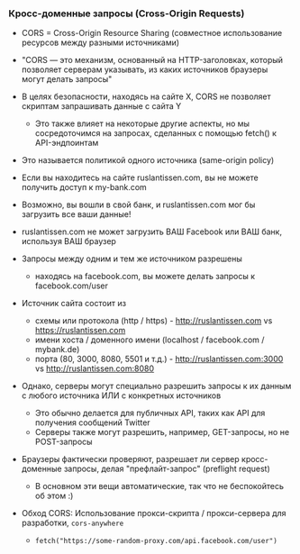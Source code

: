 ### Кросс-доменные запросы (Cross-Origin Requests)

- CORS = Cross-Origin Resource Sharing (совместное использование ресурсов между разными источниками)

- "CORS — это механизм, основанный на HTTP-заголовках, который позволяет серверам указывать, из каких источников браузеры могут делать запросы"

- В целях безопасности, находясь на сайте X, CORS не позволяет скриптам запрашивать данные с сайта Y
  - Это также влияет на некоторые другие аспекты, но мы сосредоточимся на запросах, сделанных с помощью fetch() к API-эндпоинтам
 - Это называется политикой одного источника (same-origin policy)

- Если вы находитесь на сайте ruslantissen.com, вы не можете получить доступ к my-bank.com
- Возможно, вы вошли в свой банк, и ruslantissen.com мог бы загрузить все ваши данные!
 - ruslantissen.com не может загрузить ВАШ Facebook или ВАШ банк, используя ВАШ браузер

- Запросы между одним и тем же источником разрешены
  - находясь на facebook.com, вы можете делать запросы к facebook.com/user

- Источник сайта состоит из
  - схемы или протокола (http / https) - http://ruslantissen.com vs https://ruslantissen.com
  - имени хоста / доменного имени (localhost / facebook.com / mybank.de)
  - порта (80, 3000, 8080, 5501 и т.д.) - http://ruslantissen.com:3000 vs http://ruslantissen.com:8080


- Однако, серверы могут специально разрешить запросы к их данным с любого источника ИЛИ с конкретных источников
  - Это обычно делается для публичных API, таких как API для получения сообщений Twitter
  - Серверы также могут разрешить, например, GET-запросы, но не POST-запросы

- Браузеры фактически проверяют, разрешает ли сервер кросс-доменные запросы, делая "префлайт-запрос" (preflight request)
  - В основном эти вещи автоматические, так что не беспокойтесь об этом :)

- Обход CORS: Использование прокси-скрипта / прокси-сервера для разработки, `cors-anywhere`
  - `fetch("https://some-random-proxy.com/api.facebook.com/user")`

